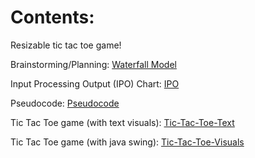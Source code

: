# Contents:
Resizable tic tac toe game! 

Brainstorming/Planning: [Waterfall Model](https://github.com/acise03/ICS-TicTacToe/blob/main/Updated%20Waterfall%20model%20template.docx)

Input Processing Output (IPO) Chart: [IPO](https://github.com/acise03/ICS-TicTacToe/blob/main/Software%20Design%20Project%20Part%202_%20Document%20submission%20IPO.pdf)

Pseudocode: [Pseudocode](https://github.com/acise03/ICS-TicTacToe/blob/main/Software%20Design%20Project%20Part%202_%20Document%20submission%20PSEUDOCODE.pdf)

Tic Tac Toe game (with text visuals): [Tic-Tac-Toe-Text](https://github.com/acise03/ICS-TicTacToe/blob/main/tic_tac_toe_text.java)

Tic Tac Toe game (with java swing): [Tic-Tac-Toe-Visuals](https://github.com/acise03/ICS-TicTacToe/blob/main/tic_tac_toe_visuals.java)
